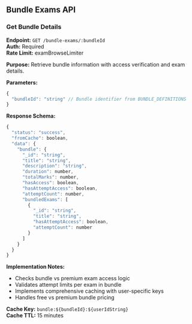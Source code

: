 ## Bundle Exams API

### Get Bundle Details
**Endpoint:** `GET /bundle-exams/:bundleId`  
**Auth:** Required  
**Rate Limit:** examBrowseLimiter  

**Purpose:** Retrieve bundle information with access verification and exam details.

**Parameters:**
```javascript
{
  "bundleId": "string" // Bundle identifier from BUNDLE_DEFINITIONS
}
```

**Response Schema:**
```javascript
{
  "status": "success",
  "fromCache": boolean,
  "data": {
    "bundle": {
      "_id": "string",
      "title": "string",
      "description": "string",
      "duration": number,
      "totalMarks": number,
      "hasAccess": boolean,
      "hasAttemptAccess": boolean,
      "attemptCount": number,
      "bundledExams": [
        {
          "_id": "string",
          "title": "string",
          "hasAttemptAccess": boolean,
          "attemptCount": number
        }
      ]
    }
  }
}
```

**Implementation Notes:**
- Checks bundle vs premium exam access logic
- Validates attempt limits per exam in bundle
- Implements comprehensive caching with user-specific keys
- Handles free vs premium bundle pricing

**Cache Key:** `bundle:${bundleId}:${userIdString}`  
**Cache TTL:** 15 minutes